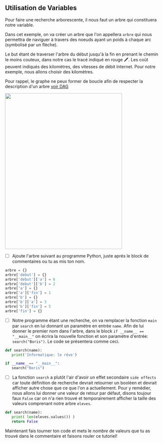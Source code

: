 ## Utilisation de Variables

Pour faire une recherche arborescente, il nous faut un arbre qui constituera notre variable.

Dans cet exemple, on va créer un arbre que l'on appellera `arbre` qui nous permettra de naviguer à travers des noeuds ayant un poids à chaque arc (symbolisé par un flèche). 

Le but étant de traverser l'arbre du début jusqu'à la fin en prenant le chemin le moins couteux, dans notre cas le tracé indiqué en rouge :crayon:. Les coût peuvent indiqués des kilomètres, des vitesses de débit Internet. Pour notre exemple, nous allons choisir des kilomètres.

Pour rappel, le graphe ne peux former de boucle afin de respecter la description d'un arbre [voir DAG](https://en.wikipedia.org/wiki/Directed_acyclic_graph)

<img src="https://user-images.githubusercontent.com/62551735/79170355-2027ed80-7dbd-11ea-8a80-3871a0d40ab0.png" width="384" height="512"></img>

- [ ] Ajoute l'arbre suivant au programme Python, juste aprés le block de commentaires ou tu as mis ton nom.

```python
arbre = {}
arbre['debut'] = {}
arbre['debut']['a'] = 6
arbre['debut']['b'] = 2
arbre['a'] = {}
arbre['a']['fin'] = 1
arbre['b'] = {}
arbre['b']['a'] = 3
arbre['b']['fin'] = 5
arbre['fin'] = {}
```

- [ ] Notre programme étant une recherche, on va remplacer la fonction `main` par `search` en lui donnant un paramètre en entrée `name`. Afin de lui donner le premier nom dans l'arbre, dans le block `if __name__ == "__main__"` on écrira la nouvelle fonction et son paramètre d'entrée: `search("Boris")`. Le code se présentera comme ceci.

```python
def search(name):
   print('Informatique: le rêve')

if __name__== "__main__":
   search("Boris")
```

- [ ] La fonction `search` a plutôt l'air d'avoir un effet secondaire `side effects` car toute définition de recherche devrait retourner un booléen et devrait afficher autre chose que ce que l'on a actuellement. Pour y remédier, nous allons lui donner une valeur de retour par défaut, disons toujour faux `False` car on n'a rien trouvé et temporairement afficher la taille des valeurs comprenant notre arbre `eleves`.

```python
def search(name):
   print( len(eleves.values()) )
   return False
```

Maintenant fais tourner ton code et mets le *nombre* de valeurs que tu as trouvé dans le commentaire et faisons rouler ce tutoriel!
